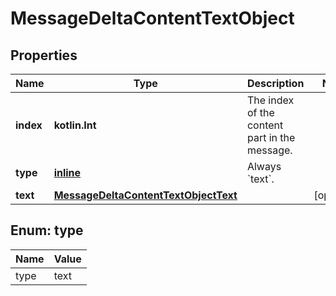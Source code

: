 
# MessageDeltaContentTextObject

## Properties
| Name | Type | Description | Notes |
| ------------ | ------------- | ------------- | ------------- |
| **index** | **kotlin.Int** | The index of the content part in the message. |  |
| **type** | [**inline**](#Type) | Always &#x60;text&#x60;. |  |
| **text** | [**MessageDeltaContentTextObjectText**](MessageDeltaContentTextObjectText.md) |  |  [optional] |


<a id="Type"></a>
## Enum: type
| Name | Value |
| ---- | ----- |
| type | text |



